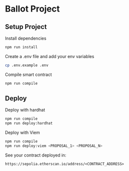 # Ballot Project

## Setup Project

Install dependencies

```bash
npm run install
```

Create a .env file and add your env variables

```bash
cp .env.example .env
```

Compile smart contract

```bash
npm run compile
```

## Deploy

Deploy with hardhat

```bash
npm run compile
npm run deploy:hardhat
```

Deploy with Viem

```bash
npm run compile
npm run deploy:viem <PROPOSAL_1> <PROPOSAL_N>
```

See your contract deployed in:

```
https://sepolia.etherscan.io/address/<CONTRACT_ADDRESS>
```
